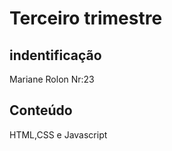 # Terceiro trimestre 
## indentificação
  Mariane Rolon Nr:23
  
 ## Conteúdo
 HTML,CSS e Javascript
 
